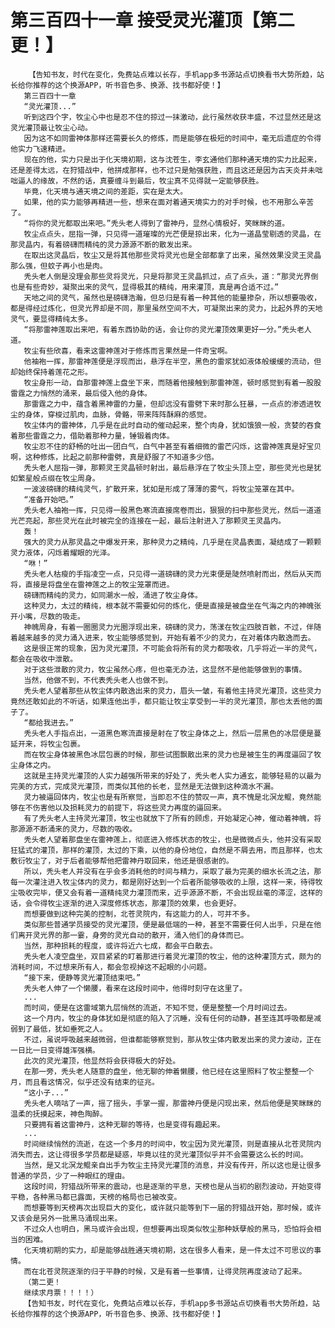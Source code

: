 # 第三百四十一章 接受灵光灌顶【第二更！】
        【告知书友，时代在变化，免费站点难以长存，手机app多书源站点切换看书大势所趋，站长给你推荐的这个换源APP，听书音色多、换源、找书都好使！】
       第三百四十一章
       “灵光灌顶...”
       听到这四个字，牧尘心中也是忍不住的掠过一抹激动，此行虽然收获丰盛，不过显然还是这灵光灌顶最让牧尘心动。
       因为这不如同雷神体那样还需要长久的修炼，而是能够在极短的时间中，毫无后遗症的令得他实力飞速精进。
       现在的他，实力只是出于化天境初期，这与沈苍生，李玄通他们那种通天境的实力比起来，还是差得太远，在狩猎战中，他拼成那样，也不过只是勉强获胜，而且这还是因为古天炎并未咄咄逼人的缘故，不然的话，真要缠斗到最后，牧尘真不见得就一定能够获胜。
       毕竟，化天境与通天境之间的差距，实在是太大。
       如果，他的实力能够再精进一些，想来在面对着通天境实力的对手时候，也不用那么辛苦了。
       “将你的灵光都取出来吧。”秃头老人得到了雷神丹，显然心情极好，笑眯眯的道。
       牧尘点点头，屈指一弹，只见得一道璀璨的光芒便是掠出来，化为一道晶莹剔透的灵晶，在那灵晶内，有着磅礴而精纯的灵力源源不断的散发出来。
       在取出这灵晶后，牧尘又是将其他那些灵将灵光也是全部都拿了出来，虽然效果没灵王灵晶那么强，但蚊子再小也是肉。
       秃头老人倒是没理会那些灵将灵光，只是将那灵王灵晶抓过，点了点头，道：“那灵光界倒也是有些奇妙，凝聚出来的灵气，显得极其的精纯，用来灌顶，真是再合适不过。”
       天地之间的灵气，虽然也是磅礴浩瀚，但总归是有着一种其他的能量掺杂，所以想要吸收，都是得经过炼化，但灵光界却是不同，那里虽然空间不大，可凝聚出来的灵力，比起外界的天地灵气，要显得精纯太多。
       “将那雷神莲取出来吧，有着东西协助的话，会让你的灵光灌顶效果更好一分。”秃头老人道。
       牧尘有些欣喜，看来这雷神莲对于修炼而言果然是一件奇宝啊。
       他袖袍一挥，那雷神莲便是浮现而出，悬浮在半空，黑色的雷浆犹如液体般缓缓的流动，但却始终保持着莲花之形。
       牧尘身形一动，自那雷神莲上盘坐下来，而随着他接触到那雷神莲，顿时感觉到有着一股股雷霆之力悄然的涌来，最后侵入他的身体。
       那雷霆之力中，蕴含着黑神雷的力量，但却远没有雷劈下来时那么狂暴，一点点的渗透进牧尘的身体，穿梭过肌肉，血脉，骨骼，带来阵阵酥麻的感觉。
       牧尘体内的雷神体，几乎是在此时自动的催动起来，整个肉身，犹如饿狼一般，贪婪的吞食着那些雷霆之力，借助着那种力量，锤锻着肉体。
       牧尘忍不住的舒畅的吐出一团白气，白气中甚至有着细微的雷芒闪烁，这雷神莲真是好宝贝啊，这种修炼，比起之前那种雷劈，真是舒服了不知道多少倍。
       秃头老人屈指一弹，那颗灵王灵晶顿时射出，最后悬浮在了牧尘头顶上空，那些灵光也是犹如繁星般点缀在牧尘周身。
       一波波磅礴的精纯灵气，扩散开来，犹如是形成了薄薄的雾气，将牧尘笼罩在其中。
       “准备开始吧。”
       秃头老人袖袍一挥，只见得一股黑色寒流直接席卷而出，狠狠的扫中那些灵光，然后一道道光芒亮起，那些灵光在此时被完全的连接在一起，最后注射进入了那颗灵王灵晶内。
       轰！
       强大的灵力从那灵晶之中爆发开来，那种灵力之精纯，几乎是在灵晶表面，凝结成了一颗颗灵力液体，闪烁着耀眼的光泽。
       “咻！”
       秃头老人枯瘦的手指凌空一点，只见得一道磅礴的灵力光束便是陡然喷射而出，然后从天而将，直接是将盘坐在雷神莲之上的牧尘笼罩而进。
       磅礴而精纯的灵力，如同潮水一般，涌进了牧尘身体。
       这种灵力，太过的精纯，根本就不需要如何的炼化，便是直接是被盘坐在气海之内的神魄张开小嘴，尽数的吸走。
       神魄周身，有着一圈圈灵力光圈浮现出来，磅礴的灵力，荡漾在牧尘四肢百骸，不过，伴随着越来越多的灵力涌入进来，牧尘能够感觉到，开始有着不少的灵力，在对着体内散逸而去。
       这是很正常的现象，因为灵光灌顶，不可能会将所有的灵力都吸收，几乎将近一半的灵气，都会在吸收中泄散。
       对于这些泄散的灵力，牧尘虽然心疼，但也毫无办法，这显然不是他能够做到的事情。
       当然，他做不到，不代表秃头老人也做不到。
       秃头老人望着那些从牧尘体内散逸出来的灵力，眉头一皱，有着他主持灵光灌顶，这些灵力竟然还敢如此的不听话，如果连他出手，都只能让牧尘享受到一半的灵光灌顶，那也太丢他的面子了。
       “都给我进去。”
       秃头老人手指点出，一道黑色寒流直接是射在了牧尘身体之上，然后一层黑色的冰层便是蔓延开来，将牧尘包裹。
       而在牧尘身体被黑色冰层包裹的时候，那些试图飘散出来的灵力也是被生生的再度逼回了牧尘身体之内。
       这就是主持灵光灌顶的人实力越强所带来的好处了，秃头老人实力通玄，能够轻易的以最为完美的方式，完成灵光灌顶，而类似其他的长老，显然是无法做到这种滴水不漏。
       灵力被逼回体内，牧尘也是有所察觉，当即忍不住的赞叹一声，真不愧是北溟龙鲲，竟然能够在不伤害他以及损耗灵力的前提下，将这些灵力再度的逼回来。
       有了秃头老人主持灵光灌顶，牧尘也就放下了所有的顾虑，开始凝定心神，催动着神魄，将那源源不断涌来的灵力，尽数的吸收。
       秃头老人望着那盘坐在雷神莲上，彻底进入修炼状态的牧尘，也是微微点头，他并没有采取狂猛式的灌顶，那样的灌顶，太过的下乘，以他的身份地位，自然是不屑去用，而且那样，也太敷衍牧尘了，对于后者能够帮他把雷神丹取回来，他还是很感谢的。
       所以，秃头老人并没有在乎会多消耗他的时间与精力，采取了最为完美的细水长流之法，那每一次灌注进入牧尘体内的灵力，都是刚好达到一个后者所能够吸收的上限，这样一来，待得牧尘吸收完毕，便又会有着一道精纯灵力灌顶而来，近乎源源不断，不会出现丝毫的滞涩，这样的话，会令得牧尘逐渐的进入深度修炼状态，那灌顶的效果，也会更好。
       而想要做到这种完美的控制，北苍灵院内，有这能力的人，可并不多。
       类似那些普通学员接受的灵光灌顶，便是最低端的一种，甚至不需要任何人出手，只是在他们离开灵光界的那一霎，身旁的灵光自动的散开，涌入他们的身体而已。
       当然，那种损耗的程度，或许将近六七成，都会平白散去。
       秃头老人凌空盘坐，双目紧紧的盯着那进行着灵光灌顶的牧尘，他的这种灌顶方式，颇为的消耗时间，不过想来所有人，都会忽视掉这不起眼的小问题。
       “接下来，便静等灵光灌顶结束吧。”
       秃头老人伸了一个懒腰，看来在这段时间中，他得时刻守在这里了。
       ...
       而时间，便是在这雷域第九层悄然的流逝，不知不觉，便是整整一个月时间过去。
       这一个月内，牧尘的身体犹如是彻底的陷入了沉睡，没有任何的动静，甚至连其呼吸都是减弱到了最低，犹如垂死之人。
       不过，虽说呼吸越来越微弱，但谁都能够察觉到，那从牧尘体内散发出来的灵力波动，正在一日比一日变得雄浑强横。
       此次的灵光灌顶，他显然将会获得极大的好处。
       在那一旁，秃头老人随意的盘坐，他无聊的伸着懒腰，他已经在这里照料了牧尘整整一个月，而且看这情况，似乎还没有结束的征兆。
       “这小子...”
       秃头老人嘀咕了一声，摇了摇头，手掌一握，那雷神丹便是闪现出来，然后他便是笑眯眯的温柔的抚摸起来，神色陶醉。
       只要拥有着这雷神丹，这种无聊的等待，也是变得有趣起来。
       ...
       时间继续悄然的流逝，在这一个多月的时间中，牧尘因为灵光灌顶，则是直接从北苍灵院内消失而去，这让得很多学员都是疑惑，毕竟以往的灵光灌顶似乎并不会需要这么长的时间。
       当然，是又北溟龙鲲亲自出手为牧尘主持灵光灌顶的消息，并没有传开，所以这也是让很多普通的学员，少了一种眼红的理由。
       这段时间，狩猎战所带来的震动，也是逐渐的平息，天榜也是从当初的剧烈波动，开始变得平稳，各种黑马都已露面，天榜的格局也已被改变。
       而想要等到天榜再次出现巨大的变化，或许就只能等到下一届的狩猎战开始，那时候，或许又该会是另外一批黑马涌现出来。
       不过众人也明白，黑马或许会出现，但想要再出现类似牧尘那种妖孽般的黑马，恐怕将会相当的困难。
       化天境初期的实力，却是能够战胜通天境初期，这在很多人看来，是一件太过不可思议的事情。
       而在北苍灵院逐渐的归于平静的时候，又是有着一些事情，让得灵院再度波动了起来。
       （第二更！
       继续求月票！！！！）
       【告知书友，时代在变化，免费站点难以长存，手机app多书源站点切换看书大势所趋，站长给你推荐的这个换源APP，听书音色多、换源、找书都好使！】